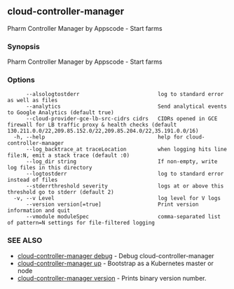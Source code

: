 ## cloud-controller-manager

Pharm Controller Manager by Appscode - Start farms

### Synopsis

Pharm Controller Manager by Appscode - Start farms

### Options

```
      --alsologtostderr                         log to standard error as well as files
      --analytics                               Send analytical events to Google Analytics (default true)
      --cloud-provider-gce-lb-src-cidrs cidrs   CIDRs opened in GCE firewall for LB traffic proxy & health checks (default 130.211.0.0/22,209.85.152.0/22,209.85.204.0/22,35.191.0.0/16)
  -h, --help                                    help for cloud-controller-manager
      --log_backtrace_at traceLocation          when logging hits line file:N, emit a stack trace (default :0)
      --log_dir string                          If non-empty, write log files in this directory
      --logtostderr                             log to standard error instead of files
      --stderrthreshold severity                logs at or above this threshold go to stderr (default 2)
  -v, --v Level                                 log level for V logs
      --version version[=true]                  Print version information and quit
      --vmodule moduleSpec                      comma-separated list of pattern=N settings for file-filtered logging
```

### SEE ALSO

* [cloud-controller-manager debug](cloud-controller-manager_debug.md)	 - Debug cloud-controller-manager
* [cloud-controller-manager up](cloud-controller-manager_up.md)	 - Bootstrap as a Kubernetes master or node
* [cloud-controller-manager version](cloud-controller-manager_version.md)	 - Prints binary version number.

